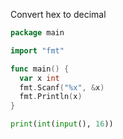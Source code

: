 Convert hex to decimal

```go
package main

import "fmt"

func main() {
  var x int
  fmt.Scanf("%x", &x)
  fmt.Println(x)
}
```

```py
print(int(input(), 16))
```
